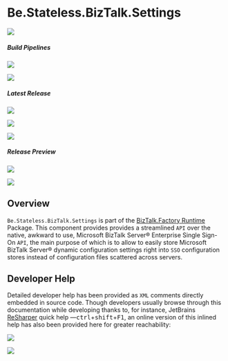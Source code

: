 ﻿# Be.Stateless.BizTalk.Settings

[![][github.badge]][github]

##### Build Pipelines

[![][pipeline.mr.badge]][pipeline.mr]

[![][pipeline.ci.badge]][pipeline.ci]

##### Latest Release

[![][nuget.badge]][nuget]

[![][nuget.unit.badge]][nuget.unit]

[![][release.badge]][release]

##### Release Preview

[![][nuget.preview.badge]][nuget.preview]

[![][nuget.unit.preview.badge]][nuget.unit.preview]

## Overview

`Be.Stateless.BizTalk.Settings` is part of the [BizTalk.Factory Runtime](./../Factory/Runtime/README.md) Package. This component provides provides a streamlined `API` over the native, awkward to use, Microsoft BizTalk Server® Enterprise Single Sign-On `API`, the main purpose of which is to allow to easily store Microsoft BizTalk Server® dynamic configuration settings right into `SSO` configuration stores instead of configuration files scattered across servers.

## Developer Help

Detailed developer help has been provided as `XML` comments directly embedded in source code. Though developers usually browse through this documentation while developing thanks to, for instance, JetBrains [ReSharper][resharper] quick help &mdash;<kbd>ctrl</kbd>+<kbd>shift</kbd>+<kbd>F1</kbd>, an online version of this inlined help has also been provided here for greater reachability:

[![][help.badge]][help]

[![][help.unit.badge]][help.unit]

<!-- badges -->

[doc.main.badge]: https://img.shields.io/static/v1?label=BizTalk.Factory%20SDK&message=User's%20Guide&color=8CA1AF&logo=readthedocs
[doc.main]: https://www.stateless.be/ "BizTalk.Factory SDK User's Guide"
[doc.this.badge]: https://img.shields.io/static/v1?label=Be.Stateless.BizTalk.Settings&message=User's%20Guide&color=8CA1AF&logo=readthedocs
[doc.this]: https://www.stateless.be/BizTalk/Settings "Be.Stateless.BizTalk.Settings User's Guide"
[github.badge]: https://img.shields.io/static/v1?label=Repository&message=Be.Stateless.BizTalk.Settings&logo=github
[github]: https://github.com/icraftsoftware/Be.Stateless.BizTalk.Settings "Be.Stateless.BizTalk.Settings GitHub Repository"
[help.badge]: https://img.shields.io/static/v1?label=Be.Stateless.BizTalk.Settings&message=Developer%20Help&color=8CA1AF&logo=microsoftacademic
[help]: https://github.com/icraftsoftware/biztalk.factory.github.io/blob/master/Help/BizTalk/Settings/README.md "Be.Stateless.BizTalk.Settings Developer Help"
[help.unit.badge]: https://img.shields.io/static/v1?label=Be.Stateless.BizTalk.Settings.Unit&message=Developer%20Help&color=8CA1AF&logo=microsoftacademic
[help.unit]: https://github.com/icraftsoftware/biztalk.factory.github.io/blob/master/Help/BizTalk/Settings/Unit/README.md "Be.Stateless.BizTalk.Settings.Unit Developer Help"
[nuget.badge]: https://img.shields.io/nuget/v/Be.Stateless.BizTalk.Settings.svg?label=Be.Stateless.BizTalk.Settings&style=flat&logo=nuget
[nuget]: https://www.nuget.org/packages/Be.Stateless.BizTalk.Settings "Be.Stateless.BizTalk.Settings NuGet Package"
[nuget.preview.badge]: https://badge-factory.azurewebsites.net/package/icraftsoftware/be.stateless/BizTalk.Factory.Preview/Be.Stateless.BizTalk.Settings?logo=nuget
[nuget.preview]: https://dev.azure.com/icraftsoftware/be.stateless/_packaging?_a=package&feed=BizTalk.Factory.Preview&package=Be.Stateless.BizTalk.Settings&protocolType=NuGet "Be.Stateless.BizTalk.Settings Preview NuGet Package"
[nuget.unit.badge]: https://img.shields.io/nuget/v/Be.Stateless.BizTalk.Settings.Unit.svg?label=Be.Stateless.BizTalk.Settings.Unit&style=flat&logo=nuget
[nuget.unit]: https://www.nuget.org/packages/Be.Stateless.BizTalk.Settings.Unit "Be.Stateless.BizTalk.Settings.Unit NuGet Package"
[nuget.unit.preview.badge]: https://badge-factory.azurewebsites.net/package/icraftsoftware/be.stateless/BizTalk.Factory.Preview/Be.Stateless.BizTalk.Settings.Unit?logo=nuget
[nuget.unit.preview]: https://dev.azure.com/icraftsoftware/be.stateless/_packaging?_a=package&feed=BizTalk.Factory.Preview&package=Be.Stateless.BizTalk.Settings.Unit&protocolType=NuGet "Be.Stateless.BizTalk.Settings.Unit Preview NuGet Package"
[pipeline.ci.badge]: https://dev.azure.com/icraftsoftware/be.stateless/_apis/build/status/Be.Stateless.BizTalk.Settings%20Continuous%20Integration?branchName=master&label=Continuous%20Integration%20Build
[pipeline.ci]: https://dev.azure.com/icraftsoftware/be.stateless/_build/latest?definitionId=19&branchName=master "Be.Stateless.BizTalk.Settings Continuous Integration Build Pipeline"
[pipeline.mr.badge]: https://dev.azure.com/icraftsoftware/be.stateless/_apis/build/status/Be.Stateless.BizTalk.Settings%20Manual%20Release?branchName=master&label=Manual%20Release%20Build
[pipeline.mr]: https://dev.azure.com/icraftsoftware/be.stateless/_build/latest?definitionId=20&branchName=master "Be.Stateless.BizTalk.Settings Manual Release Build Pipeline"
[release.badge]: https://img.shields.io/github/v/release/icraftsoftware/Be.Stateless.BizTalk.Settings?label=Release&logo=github
[release]: https://github.com/icraftsoftware/Be.Stateless.BizTalk.Settings/releases/latest "Be.Stateless.BizTalk.Settings Release"

<!-- links -->

[resharper]: https://www.jetbrains.com/resharper/
